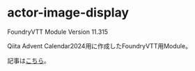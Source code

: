 # actor-image-display
FoundryVTT Module Version 11.315

Qiita Advent Calendar2024用に作成したFoundryVTT用Module。

記事は[こちら](https://qiita.com/skyhelper/items/3e0d14c35f028d228770)。